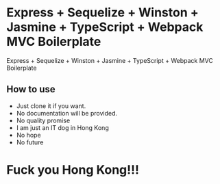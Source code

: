 # Express + Sequelize + Winston + Jasmine + TypeScript + Webpack MVC Boilerplate
Express + Sequelize + Winston + Jasmine + TypeScript + Webpack MVC Boilerplate

## How to use
- Just clone it if you want.
- No documentation will be provided.
- No quality promise
- I am just an IT dog in Hong Kong
- No hope
- No future

# Fuck you Hong Kong!!!
